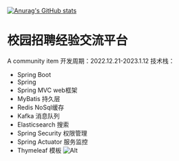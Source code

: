 [![Anurag's GitHub stats](https://github-readme-stats.vercel.app/api?username=HealUP&count_private=true&show_icons=true&theme=tokyonight)](https://github.com/HealUP/github-readme-stats)
# 校园招聘经验交流平台
A community item
开发周期：2022.12.21-2023.1.12
技术栈：
- Spring Boot
- Spring 
- Spring MVC web框架
- MyBatis 持久层
- Redis NoSql缓存
- Kafka 消息队列
- Elasticsearch 搜索
- Spring Security 权限管理
- Spring Actuator 服务监控
- Thymeleaf 模板
![Alt](https://repobeats.axiom.co/api/embed/475eedd9b392aef3562f8bce05651ccd7dc9184d.svg "Repobeats analytics image")
